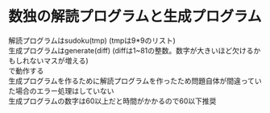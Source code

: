 # 数独の解読プログラムと生成プログラム
解読プログラムはsudoku(tmp) (tmpは9*9のリスト)  
生成プログラムはgenerate(diff) (diffは1~81の整数。数字が大きいほど欠けるかもしれないマスが増える)  
で動作する  
生成プログラムを作るために解読プログラムを作ったため問題自体が間違っていた場合のエラー処理はしていない  
生成プログラムの数字は60以上だと時間がかかるので60以下推奨
